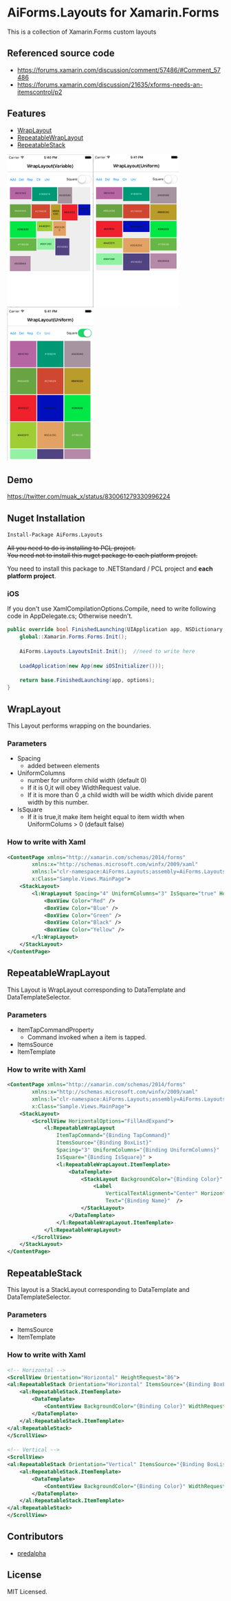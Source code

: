# AiForms.Layouts for Xamarin.Forms

This is a collection of  Xamarin.Forms custom layouts

## Referenced source code

* https://forums.xamarin.com/discussion/comment/57486/#Comment_57486
* https://forums.xamarin.com/discussion/21635/xforms-needs-an-itemscontrol/p2

## Features

* [WrapLayout](#wraplayout)
* [RepeatableWrapLayout](#repeatablewraplayout)
* [RepeatableStack](#repeatablestack)

<img src="images/1.png" width=200 /><img src="images/2.png" width=200 /><img src="images/3.png" width=200 />


## Demo

https://twitter.com/muak_x/status/830061279330996224

## Nuget Installation

```bash
Install-Package AiForms.Layouts
```

~~All you need to do is installing to PCL project.~~  
~~You need not to install this nuget package to each platform project.~~

You need to install this package to .NETStandard / PCL project and **each platform project**.

### iOS

If you don't use XamlCompilationOptions.Compile, need to write following code in AppDelegate.cs; Otherwise needn't.

```cs
public override bool FinishedLaunching(UIApplication app, NSDictionary options) {
    global::Xamarin.Forms.Forms.Init();

    AiForms.Layouts.LayoutsInit.Init();  //need to write here

    LoadApplication(new App(new iOSInitializer()));

    return base.FinishedLaunching(app, options);
}
```

## WrapLayout

This Layout performs wrapping on the boundaries.

### Parameters

* Spacing
    * added between elements
* UniformColumns
    * number for uniform child width (default 0)
    * If it is 0,it will obey WidthRequest value.
    * If it is more than 0 ,a child width will be  width which divide parent width by this number.
* IsSquare
    * If it is true,it make item height equal to item width when UniformColums > 0 (default false)

### How to write with Xaml

```xml
<ContentPage xmlns="http://xamarin.com/schemas/2014/forms"
		xmlns:x="http://schemas.microsoft.com/winfx/2009/xaml"
		xmlns:l="clr-namespace:AiForms.Layouts;assembly=AiForms.Layouts"
		x:Class="Sample.Views.MainPage">
    <StackLayout>
        <l:WrapLayout Spacing="4" UniformColumns="3" IsSquare="true" HorizontalOptions="FillAndExpand">
    		<BoxView Color="Red" />
            <BoxView Color="Blue" />
            <BoxView Color="Green" />
            <BoxView Color="Black" />
            <BoxView Color="Yellow" />
        </l:WrapLayout>
    </StackLayout>
</ContentPage>
```

## RepeatableWrapLayout

This Layout is WrapLayout corresponding to DataTemplate and DataTemplateSelector.

### Parameters

* ItemTapCommandProperty
    * Command invoked when a item is tapped.
* ItemsSource
* ItemTemplate

### How to write with Xaml

```xml
<ContentPage xmlns="http://xamarin.com/schemas/2014/forms"
		xmlns:x="http://schemas.microsoft.com/winfx/2009/xaml"
		xmlns:l="clr-namespace:AiForms.Layouts;assembly=AiForms.Layouts"
		x:Class="Sample.Views.MainPage">
	<StackLayout>
		<ScrollView HorizontalOptions="FillAndExpand">
			<l:RepeatableWrapLayout
				ItemTapCommand="{Binding TapCommand}"
				ItemsSource="{Binding BoxList}"
				Spacing="3" UniformColumns="{Binding UniformColumns}"
				IsSquare="{Binding IsSquare}" >
				<l:RepeatableWrapLayout.ItemTemplate>
					<DataTemplate>
						<StackLayout BackgroundColor="{Binding Color}" >
							<Label
								VerticalTextAlignment="Center" HorizontalTextAlignment="Center"
								Text="{Binding Name}"  />
						</StackLayout>
					</DataTemplate>
				</l:RepeatableWrapLayout.ItemTemplate>
			</l:RepeatableWrapLayout>
		</ScrollView>
	</StackLayout>
</ContentPage>
```

## RepeatableStack

This layout is a StackLayout corresponding to DataTemplate and DataTemplateSelector.

### Parameters

* ItemsSource
* ItemTemplate

### How to write with Xaml

```xml
<!-- Horizontal -->
<ScrollView Orientation="Horizontal" HeightRequest="86">
<al:RepeatableStack Orientation="Horizontal" ItemsSource="{Binding BoxList}" HeightRequest="86">
	<al:RepeatableStack.ItemTemplate>
		<DataTemplate>
			<ContentView BackgroundColor="{Binding Color}" WidthRequest="80" HeightRequest="80" Padding="3" />
		</DataTemplate>
	</al:RepeatableStack.ItemTemplate>
</al:RepeatableStack>
</ScrollView>

<!-- Vertical -->
<ScrollView>
<al:RepeatableStack Orientation="Vertical" ItemsSource="{Binding BoxList}">
	<al:RepeatableStack.ItemTemplate>
		<DataTemplate>
			<ContentView BackgroundColor="{Binding Color}" WidthRequest="80" HeightRequest="80" Padding="3" />
		</DataTemplate>
	</al:RepeatableStack.ItemTemplate>
</al:RepeatableStack>
</ScrollView>
```
## Contributors

* [predalpha](https://github.com/predalpha)


## License

MIT Licensed.
